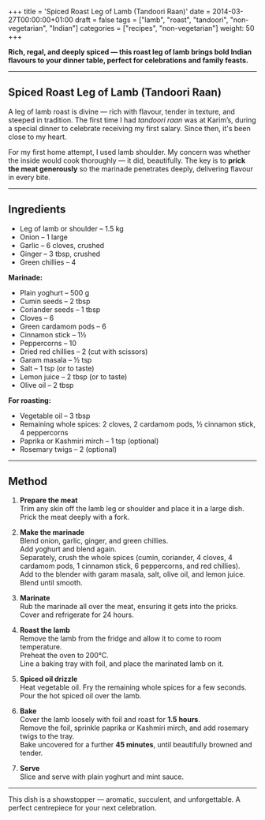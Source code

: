 +++
title = 'Spiced Roast Leg of Lamb (Tandoori Raan)'
date = 2014-03-27T00:00:00+01:00
draft = false
tags = ["lamb", "roast", "tandoori", "non-vegetarian", "Indian"]
categories = ["recipes", "non-vegetarian"]
weight: 50
+++

**Rich, regal, and deeply spiced — this roast leg of lamb brings bold Indian flavours to your dinner table, perfect for celebrations and family feasts.**

---

## Spiced Roast Leg of Lamb (Tandoori Raan)

A leg of lamb roast is divine — rich with flavour, tender in texture, and steeped in tradition. The first time I had *tandoori raan* was at Karim’s, during a special dinner to celebrate receiving my first salary. Since then, it's been close to my heart.

For my first home attempt, I used lamb shoulder. My concern was whether the inside would cook thoroughly — it did, beautifully. The key is to **prick the meat generously** so the marinade penetrates deeply, delivering flavour in every bite.

---

## Ingredients

- Leg of lamb or shoulder – 1.5 kg  
- Onion – 1 large  
- Garlic – 6 cloves, crushed  
- Ginger – 3 tbsp, crushed  
- Green chillies – 4  

**Marinade:**

- Plain yoghurt – 500 g  
- Cumin seeds – 2 tbsp  
- Coriander seeds – 1 tbsp  
- Cloves – 6  
- Green cardamom pods – 6  
- Cinnamon stick – 1½  
- Peppercorns – 10  
- Dried red chillies – 2 (cut with scissors)  
- Garam masala – ½ tsp  
- Salt – 1 tsp (or to taste)  
- Lemon juice – 2 tbsp (or to taste)  
- Olive oil – 2 tbsp  

**For roasting:**

- Vegetable oil – 3 tbsp  
- Remaining whole spices: 2 cloves, 2 cardamom pods, ½ cinnamon stick, 4 peppercorns  
- Paprika or Kashmiri mirch – 1 tsp (optional)  
- Rosemary twigs – 2 (optional)  

---

## Method

1. **Prepare the meat**  
   Trim any skin off the lamb leg or shoulder and place it in a large dish. Prick the meat deeply with a fork.

2. **Make the marinade**  
   Blend onion, garlic, ginger, and green chillies.  
   Add yoghurt and blend again.  
   Separately, crush the whole spices (cumin, coriander, 4 cloves, 4 cardamom pods, 1 cinnamon stick, 6 peppercorns, and red chillies).  
   Add to the blender with garam masala, salt, olive oil, and lemon juice. Blend until smooth.

3. **Marinate**  
   Rub the marinade all over the meat, ensuring it gets into the pricks.  
   Cover and refrigerate for 24 hours.

4. **Roast the lamb**  
   Remove the lamb from the fridge and allow it to come to room temperature.  
   Preheat the oven to 200°C.  
   Line a baking tray with foil, and place the marinated lamb on it.  

5. **Spiced oil drizzle**  
   Heat vegetable oil. Fry the remaining whole spices for a few seconds.  
   Pour the hot spiced oil over the lamb.

6. **Bake**  
   Cover the lamb loosely with foil and roast for **1.5 hours**.  
   Remove the foil, sprinkle paprika or Kashmiri mirch, and add rosemary twigs to the tray.  
   Bake uncovered for a further **45 minutes**, until beautifully browned and tender.

7. **Serve**  
   Slice and serve with plain yoghurt and mint sauce.

---

This dish is a showstopper — aromatic, succulent, and unforgettable. A perfect centrepiece for your next celebration.